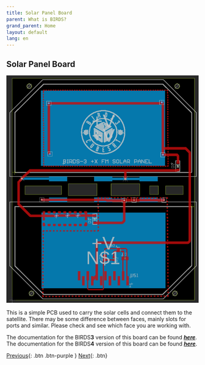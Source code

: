 ```yaml
---
title: Solar Panel Board
parent: What is BIRDS?
grand_parent: Home
layout: default
lang: en
---
```


## Solar Panel Board
![On Board Computer PCB](/assets/images/Solar-Board.png)

This is a simple PCB used to carry the solar cells and connect them to the satellite. There may be some difference between faces, mainly slots for ports and similar. Please check and see which face you are working with.

The documentation for the BIRDS**3** version of this board can be found [***here***](https://github.com/BIRDSOpenSource/BIRDS3-SolarPanel).
The documentation for the BIRDS**4** version of this board can be found [***here***](https://github.com/BIRDSOpenSource/BIRDS4-SolarPanel).


[Previous]({{site.url}}./){: .btn .btn-purple }
[Next]({{site.url}}/get-started/reference.html){: .btn}